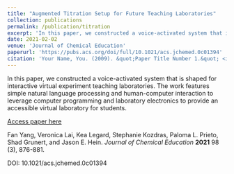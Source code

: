 ```yaml
---
title: "Augmented Titration Setup for Future Teaching Laboratories"
collection: publications
permalink: /publication/titration
excerpt: 'In this paper, we constructed a voice-activated system that is shaped for interactive virtual experiment teaching laboratories. The work features simple natural language processing and human-computer interaction to leverage computer programming and laboratory electronics to provide an accessible virtual laboratory for students.'
date: 2021-02-02
venue: 'Journal of Chemical Education'
paperurl: 'https://pubs.acs.org/doi/full/10.1021/acs.jchemed.0c01394'
citation: 'Your Name, You. (2009). &quot;Paper Title Number 1.&quot; <i>Journal 1</i>. 1(1).'
---
```

In this paper, we constructed a voice-activated system that is shaped for interactive virtual experiment teaching laboratories. The work features simple natural language processing and human-computer interaction to leverage computer programming and laboratory electronics to provide an accessible virtual laboratory for students.

[Access paper here](https://pubs.acs.org/doi/full/10.1021/acs.jchemed.0c01394)

Fan Yang, Veronica Lai, Kea Legard, Stephanie Kozdras, Paloma L. Prieto, Shad Grunert, and Jason E. Hein.
_Journal of Chemical Education_ **2021** 98 (3), 876-881.

DOI: 10.1021/acs.jchemed.0c01394